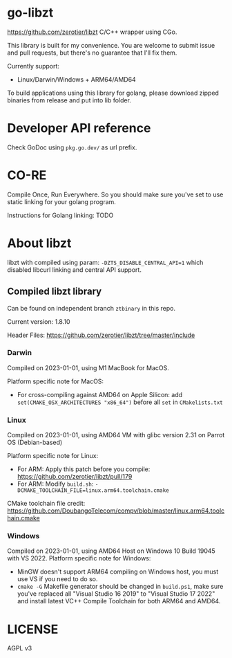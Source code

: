 # go-libzt

https://github.com/zerotier/libzt C/C++ wrapper using CGo.

This library is built for my convenience. You are welcome to submit issue and pull requests, but there's no guarantee that I'll fix them.

Currently support:

- Linux/Darwin/Windows + ARM64/AMD64

To build applications using this library for golang, please download zipped binaries from release and put into lib folder.

# Developer API reference

Check GoDoc using `pkg.go.dev/` as url prefix.

# CO-RE

Compile Once, Run Everywhere. So you should make sure you've set to use static linking for your golang program.

Instructions for Golang linking: TODO

# About libzt

libzt with compiled using param: `-DZTS_DISABLE_CENTRAL_API=1` which disabled libcurl linking and central API support.

## Compiled libzt library

Can be found on independent branch `ztbinary` in this repo.  

Current version: 1.8.10

Header Files: https://github.com/zerotier/libzt/tree/master/include

### Darwin

Compiled on 2023-01-01, using M1 MacBook for MacOS.

Platform specific note for MacOS:
- For cross-compiling against AMD64 on Apple Silicon:  add `set(CMAKE_OSX_ARCHITECTURES "x86_64")` before all `set` in `CMakelists.txt`

### Linux

Compiled on 2023-01-01, using AMD64 VM with glibc version 2.31 on Parrot OS (Debian-based)

Platform specific note for Linux:
- For ARM: Apply this patch before you compile: https://github.com/zerotier/libzt/pull/179
- For ARM: Modify `build.sh`: `-DCMAKE_TOOLCHAIN_FILE=linux.arm64.toolchain.cmake`

CMake toolchain file credit: https://github.com/DoubangoTelecom/compv/blob/master/linux.arm64.toolchain.cmake

### Windows

Compiled on 2023-01-01, using AMD64 Host on Windows 10 Build 19045 with VS 2022.
Platform specific note for Windows:
- MinGW doesn't support ARM64 compiling on Windows host, you must use VS if you need to do so.
- `cmake -G` Makefile generator should be changed in `build.ps1`, make sure you've replaced all "Visual Studio 16 2019" to "Visual Studio 17 2022" and install latest VC++ Compile Toolchain for both ARM64 and AMD64.

# LICENSE

AGPL v3

